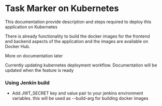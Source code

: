 # Task Marker on Kubernetes

This documentation provide description and steps required to deploy this application on Kubernetes

There is already functionality to build the docker images for the frontend and backend aspects of the application and the images are available on Docker Hub.

More on documentation later

Currently updating kubernetes deployment workflow. Documentation will be updated when the feature is ready

### Using Jenkin build

- Add JWT_SECRET key  and value pair to your jenkins environment variables. this will be used as --build-arg for building docker images
